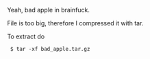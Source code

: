 Yeah, bad apple in brainfuck.

File is too big, therefore I compressed it with tar.

To extract do
```
 $ tar -xf bad_apple.tar.gz
```
